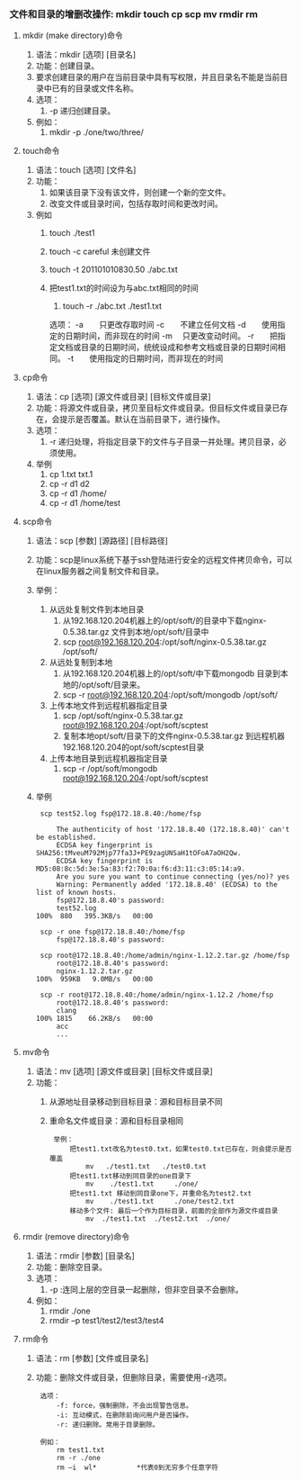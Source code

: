 ### 文件和目录的增删改操作: mkdir touch cp scp mv rmdir rm ###
1. mkdir (make directory)命令
	1. 语法：mkdir  [选项]  [目录名]
	2. 功能：创建目录。
	3. 要求创建目录的用户在当前目录中具有写权限，并且目录名不能是当前目录中已有的目录或文件名称。
	4. 选项：
		1. 	-p 递归创建目录。
	5. 例如：
		1. mkdir    -p  ./one/two/three/
2. touch命令
	1. 语法：touch  [选项] [文件名]
	2. 功能：
		1. 如果该目录下没有该文件，则创建一个新的空文件。
		2. 改变文件或目录时间，包括存取时间和更改时间。 
	3. 例如
		1. touch  ./test1
		2. touch -c careful 未创建文件
		3. touch  -t  201101010830.50  ./abc.txt
		4. 把test1.txt的时间设为与abc.txt相同的时间
			1. touch  -r  ./abc.txt     ./test1.txt

			选项：
				-a　　只更改存取时间
				-c　　不建立任何文档
				-d　　使用指定的日期时间，而非现在的时间
				-m　  只更改变动时间。
				-r　　把指定文档或目录的日期时间，统统设成和参考文档或目录的日期时间相同。
				-t　　使用指定的日期时间，而非现在的时间

3. cp命令
	1. 语法：cp [选项] [源文件或目录] [目标文件或目录]
	2. 功能：将源文件或目录，拷贝至目标文件或目录。但目标文件或目录已存在，会提示是否覆盖。默认在当前目录下，进行操作。
	3. 选项：
		1. -r  递归处理，将指定目录下的文件与子目录一并处理。拷贝目录，必须使用。
	4. 举例
		1. cp 1.txt txt.1
		2. cp -r d1 d2
		3. cp -r d1 /home/
		4. cp -r d1 /home/test
4. scp命令
	1. 语法：scp [参数] [源路径] [目标路径]
	2. 功能：scp是linux系统下基于ssh登陆进行安全的远程文件拷贝命令，可以在linux服务器之间复制文件和目录。
	3. 举例：
		1. 从远处复制文件到本地目录
			1. 从192.168.120.204机器上的/opt/soft/的目录中下载nginx-0.5.38.tar.gz 文件到本地/opt/soft/目录中
			1. scp root@192.168.120.204:/opt/soft/nginx-0.5.38.tar.gz /opt/soft/
		2. 从远处复制到本地
			1. 从192.168.120.204机器上的/opt/soft/中下载mongodb 目录到本地的/opt/soft/目录来。
			2. scp -r root@192.168.120.204:/opt/soft/mongodb /opt/soft/
		3. 上传本地文件到远程机器指定目录
			1. scp /opt/soft/nginx-0.5.38.tar.gz root@192.168.120.204:/opt/soft/scptest
			2. 复制本地opt/soft/目录下的文件nginx-0.5.38.tar.gz 到远程机器192.168.120.204的opt/soft/scptest目录
		4. 上传本地目录到远程机器指定目录
			1. scp -r /opt/soft/mongodb root@192.168.120.204:/opt/soft/scptest

	4. 举例 
	
			scp test52.log fsp@172.18.8.40:/home/fsp
		
				The authenticity of host '172.18.8.40 (172.18.8.40)' can't be established.
				ECDSA key fingerprint is SHA256:tMveuM792Mjp77fa3J+PE9zagUNSaH1tOFoA7aOH2Qw.
				ECDSA key fingerprint is MD5:08:8c:5d:3e:5a:83:f2:70:0a:f6:d3:11:c3:05:14:a9.
				Are you sure you want to continue connecting (yes/no)? yes
				Warning: Permanently added '172.18.8.40' (ECDSA) to the list of known hosts.
				fsp@172.18.8.40's password:
				test52.log                                                                                                                                                                   100%  880   395.3KB/s   00:00

			scp -r one fsp@172.18.8.40:/home/fsp
				fsp@172.18.8.40's password:
			
			scp root@172.18.8.40:/home/admin/nginx-1.12.2.tar.gz /home/fsp
				root@172.18.8.40's password:
				nginx-1.12.2.tar.gz                                                                                                                                                          100%  959KB   9.0MB/s   00:00

			scp -r root@172.18.8.40:/home/admin/nginx-1.12.2 /home/fsp
				root@172.18.8.40's password:
				clang                                                                                                                                                                        100% 1815    66.2KB/s   00:00
				acc     
				...

5. mv命令
	1. 语法：mv  [选项]  [源文件或目录]  [目标文件或目录]
	2. 功能：
		1. 从源地址目录移动到目标目录：源和目标目录不同
		2. 重命名文件或目录：源和目标目录相同

				举例：		
					把test1.txt改名为test0.txt，如果test0.txt已存在，则会提示是否覆盖
						mv   ./test1.txt   ./test0.txt	
					把test1.txt移动到同目录的one目录下
						mv    ./test1.txt     ./one/
					把test1.txt 移动到同目录one下，并重命名为test2.txt
						mv    ./test1.txt     ./one/test2.txt
					移动多个文件: 最后一个作为目标目录，前面的全部作为源文件或目录
						mv  ./test1.txt  ./test2.txt  ./one/		

6. rmdir (remove directory)命令
	1. 语法：rmdir  [参数] [目录名]
	2. 功能：删除空目录。
	3. 选项：
		1. -p  :连同上层的空目录一起删除，但非空目录不会删除。
	4. 例如：
		1. rmdir ./one
		2. rmdir –p test1/test2/test3/test4

7. rm命令
	1. 语法：rm [参数] [文件或目录名]
	2. 功能：删除文件或目录，但删除目录，需要使用-r选项。

			选项：
				-f: force，强制删除，不会出现警告信息。
				-i: 互动模式，在删除前询问用户是否操作。
				-r: 递归删除。常用于目录删除。
			
			例如：
				rm test1.txt                      
				rm -r ./one              
				rm –i  wl*   		*代表0到无穷多个任意字符  
